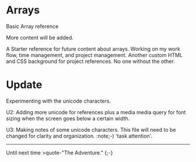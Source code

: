 # Arrays
Basic Array reference

More content will be added. 

A Starter reference for future content about arrays. Working on my work flow, time management, and project management. Another custom 
HTML and CSS background for project references. No one without the other. 

# Update 

Experimenting with the unicode characters.

U2: Adding more unicode for references plus a media media query for font sizing when the screen goes below a certain width.

U3: Making notes of some unicode characters. This file will need to be changed for clarity and organization. :note;-) 'task attention'.



---

Until next time >quote-"The Adventure." {;-}
